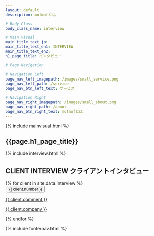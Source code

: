 ```yaml
---
layout: default
description: mofmofとは

# Body Class
body_class_name: interview

# Main Visual
main_title_text_jp:
main_title_text_en1: INTERVIEW
main_title_text_en2:
h1_page_title: インタビュー

# Page Navigation

# Navigation Left
page_nav_left_imagepath: /images/small_service.png
page_nav_left_path: /service
page_nav_btn_left_text: サービス

# Navigation Right
page_nav_right_imagepath: /images/small_about.png
page_nav_right_path: /about
page_nav_btn_right_text: mofmofとは
---
```


{% include mainvisual.html %}

<section>
	<h1 class="page_title">{{page.h1_page_title}}</h1>
{% include interview.html %}
</section>

<div class="container02">

<section class="section_bg_center">
<h2 class="ttl_center">CLIENT INTERVIEW <span>クライアントインタビュー</span></h2>

<div class="client_interview_items">
{% for client in site.data.interview %}
	<div class="client_item clearfix">
		<span class="client_img"><img src="{{ client.imgpath }}" alt=""></span>
		<button class="button client_label">{{ client.number }}</button>
		<a href="{{ client.interviewpath }}">
		<div class="client_comment_wrap">
		<p class="client_commnet">{{ client.comment }}</p>
		<p class="client_companname">{{ client.company }}</p>
		</div>
		</a>
	</div>
{% endfor %}
</div>



</section>
</div>



{% include footernav.html %}

